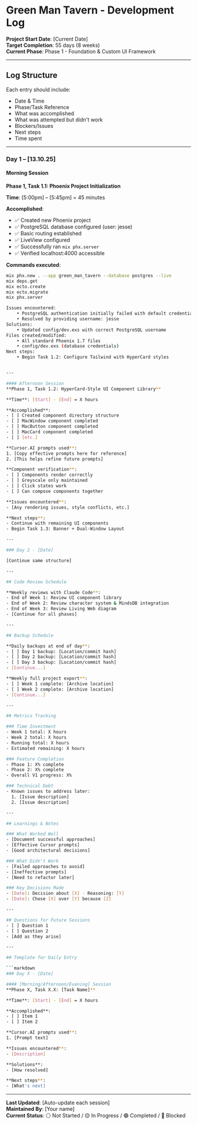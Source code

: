 ﻿# Green Man Tavern - Development Log

**Project Start Date**: [Current Date]  
**Target Completion**: 55 days (8 weeks)  
**Current Phase**: Phase 1 - Foundation & Custom UI Framework

---

## Log Structure
Each entry should include:
- Date & Time
- Phase/Task Reference
- What was accomplished
- What was attempted but didn't work
- Blockers/Issues
- Next steps
- Time spent

---

### Day 1 – [13.10.25]

#### Morning Session
**Phase 1, Task 1.1: Phoenix Project Initialization**

**Time**: [5:00pm] – [5:45pm] = 45 minutes

**Accomplished**:
- ✅ Created new Phoenix project
- ✅ PostgreSQL database configured (user: jesse)
- ✅ Basic routing established
- ✅ LiveView configured
- ✅ Successfully ran `mix phx.server`
- ✅ Verified localhost:4000 accessible

**Commands executed**:
```bash
mix phx.new . --app green_man_tavern --database postgres --live
mix deps.get
mix ecto.create
mix ecto.migrate
mix phx.server

Issues encountered:
    • PostgreSQL authentication initially failed with default credentials 
    • Resolved by providing username: jesse 
Solutions:
    • Updated config/dev.exs with correct PostgreSQL username 
Files created/modified:
    • All standard Phoenix 1.7 files 
    • config/dev.exs (database credentials) 
Next steps:
    • Begin Task 1.2: Configure Tailwind with HyperCard styles


---

#### Afternoon Session
**Phase 1, Task 1.2: HyperCard-Style UI Component Library**

**Time**: [Start] - [End] = X hours

**Accomplished**:
- [ ] Created component directory structure
- [ ] MacWindow component completed
- [ ] MacButton component completed
- [ ] MacCard component completed
- [ ] [etc.]

**Cursor.AI prompts used**:
1. [Copy effective prompts here for reference]
2. [This helps refine future prompts]

**Component verification**:
- [ ] Components render correctly
- [ ] Greyscale only maintained
- [ ] Click states work
- [ ] Can compose components together

**Issues encountered**:
- [Any rendering issues, style conflicts, etc.]

**Next steps**:
- Continue with remaining UI components
- Begin Task 1.3: Banner + Dual-Window Layout

---

### Day 2 - [Date]

[Continue same structure]

---

## Code Review Schedule

**Weekly reviews with Claude Code**:
- End of Week 1: Review UI component library
- End of Week 2: Review character system & MindsDB integration
- End of Week 3: Review Living Web diagram
- [Continue for all phases]

---

## Backup Schedule

**Daily backups at end of day**:
- [ ] Day 1 backup: [Location/commit hash]
- [ ] Day 2 backup: [Location/commit hash]
- [ ] Day 3 backup: [Location/commit hash]
- [Continue...]

**Weekly full project export**:
- [ ] Week 1 complete: [Archive location]
- [ ] Week 2 complete: [Archive location]
- [Continue...]

---

## Metrics Tracking

### Time Investment
- Week 1 total: X hours
- Week 2 total: X hours
- Running total: X hours
- Estimated remaining: X hours

### Feature Completion
- Phase 1: X% complete
- Phase 2: X% complete
- Overall V1 progress: X%

### Technical Debt
- Known issues to address later:
  1. [Issue description]
  2. [Issue description]

---

## Learnings & Notes

### What Worked Well
- [Document successful approaches]
- [Effective Cursor prompts]
- [Good architectural decisions]

### What Didn't Work
- [Failed approaches to avoid]
- [Ineffective prompts]
- [Need to refactor later]

### Key Decisions Made
- [Date]: Decision about [X] - Reasoning: [Y]
- [Date]: Chose [X] over [Y] because [Z]

---

## Questions for Future Sessions
- [ ] Question 1
- [ ] Question 2
- [Add as they arise]

---

## Template for Daily Entry

```markdown
### Day X - [Date]

#### [Morning/Afternoon/Evening] Session
**Phase X, Task X.X: [Task Name]**

**Time**: [Start] - [End] = X hours

**Accomplished**:
- [ ] Item 1
- [ ] Item 2

**Cursor.AI prompts used**:
1. [Prompt text]

**Issues encountered**:
- [Description]

**Solutions**:
- [How resolved]

**Next steps**:
- [What's next]
```

---

**Last Updated**: [Auto-update each session]  
**Maintained By**: [Your name]  
**Current Status**: ⚪ Not Started / 🟡 In Progress / 🟢 Completed / 🔴 Blocked
